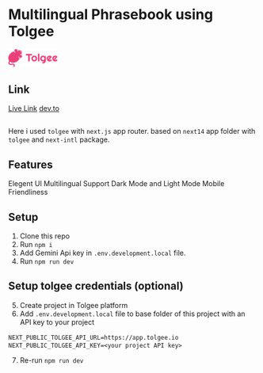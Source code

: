 # Multilingual Phrasebook using Tolgee
[<img src="https://raw.githubusercontent.com/tolgee/documentation/main/tolgee_logo_text.svg" alt="Tolgee" width="100" />](https://tolgee.io)

## Link
[Live Link](https://phrase-book-five.vercel.app/)
[dev.to](https://dev.to/mayank_mohapatra/phrasebook-with-tolgee-563g)

##
Here i used `tolgee` with `next.js` app router.
based on `next14` app folder with `tolgee` and `next-intl` package.

## Features
Elegent UI
Multilingual Support
Dark Mode and Light Mode
Mobile Friendliness

## Setup

1. Clone this repo
2. Run `npm i`
3. Add Gemini Api key in `.env.development.local` file.
4. Run `npm run dev`

## Setup tolgee credentials (optional)

5. Create project in Tolgee platform
6. Add `.env.development.local` file to base folder of this project with an API key to your project

```
NEXT_PUBLIC_TOLGEE_API_URL=https://app.tolgee.io
NEXT_PUBLIC_TOLGEE_API_KEY=<your project API key>
```

7. Re-run `npm run dev`
